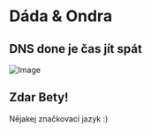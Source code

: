 # Dáda & Ondra

## DNS done je čas jít spát

![Image](https://pbs.twimg.com/media/Bpyx4mTIYAAycNI.jpg)

## Zdar Bety!

Nějakej značkovací jazyk :)
